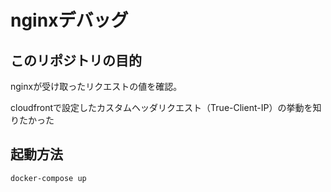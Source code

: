 # nginxデバッグ
## このリポジトリの目的
nginxが受け取ったリクエストの値を確認。

cloudfrontで設定したカスタムヘッダリクエスト（True-Client-IP）の挙動を知りたかった
## 起動方法
`docker-compose up`

